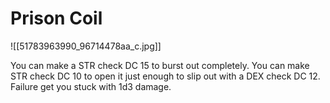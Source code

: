 # Prison Coil
![[51783963990_96714478aa_c.jpg]]

You can make a STR check DC 15 to burst out completely. You can make STR check DC 10 to open it just enough to slip out with a DEX check DC 12. Failure get you stuck with 1d3 damage.